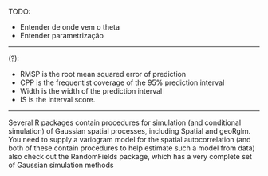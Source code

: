 TODO: 
- Entender de onde vem o theta    
- Entender parametrização

***
    
(?):
- RMSP is the root mean squared error of prediction
- CPP is the frequentist coverage of the 95% prediction interval
- Width is the width of the prediction interval
-  IS is the interval score.

*** 

Several R packages contain procedures for simulation (and conditional simulation) of Gaussian spatial processes, including Spatial and geoRglm. You need to supply a variogram model for the spatial autocorrelation (and both of these contain procedures to help estimate such a model from data)
also check out the RandomFields package, which has a very complete set of Gaussian simulation methods 